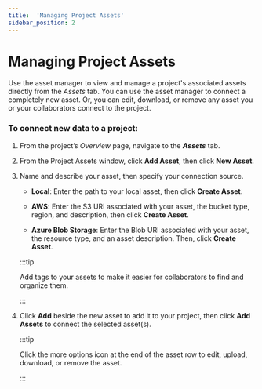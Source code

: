 ```yaml
---
title:  'Managing Project Assets'
sidebar_position: 2
---
```

# Managing Project Assets

Use the asset manager to view and manage a project's associated assets directly from the *Assets* tab. You can use the asset manager to connect a completely new asset. Or, you can edit, download, or remove any asset you or your collaborators connect to the project.  

### To connect new data to a project: 

1. From the project’s *Overview* page, navigate to the ***Assets*** tab. 

2. From the Project Assets window, click **Add Asset**, then click **New Asset**. 

3. Name and describe your asset, then specify your connection source.

    - **Local**: Enter the path to your local asset, then click **Create Asset**.

    - **AWS**: Enter the S3 URI associated with your asset, the bucket type, region, and description, then click **Create Asset**.

    - **Azure Blob Storage**: Enter the Blob URI associated with your asset, the resource type, and an asset description. Then, click **Create Asset**. 
    
    :::tip
    
    Add tags to your assets to make it easier for collaborators to find and organize them.

    :::

4. Click **Add** beside the new asset to add it to your project, then click **Add Assets** to connect the selected asset(s).

    :::tip
    
    Click the more options icon at the end of the asset row to edit, upload, download, or remove the asset.

    :::